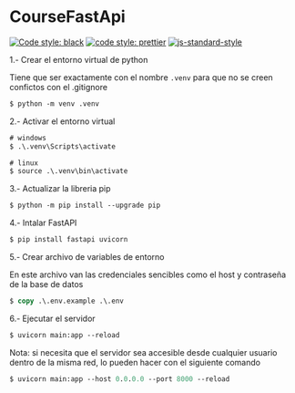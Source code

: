 # CourseFastApi

[![Code style: black](https://img.shields.io/badge/code%20style-black-000000.svg)](https://github.com/psf/black)
[![code style: prettier](https://img.shields.io/badge/code_style-prettier-ff69b4.svg?style=flat-square)](https://github.com/prettier/prettier)
[![js-standard-style](https://img.shields.io/badge/code%20style-standard-brightgreen.svg)](http://standardjs.com)

1.- Crear el entorno virtual de python

Tiene que ser exactamente con el nombre `.venv` para que no se creen confictos con el .gitignore

```ps
$ python -m venv .venv
```

2.- Activar el entorno virtual

```ps
# windows
$ .\.venv\Scripts\activate

# linux
$ source .\.venv\bin\activate
```

3.- Actualizar la libreria pip

```ps
$ python -m pip install --upgrade pip
```

4.- Intalar FastAPI

```ps
$ pip install fastapi uvicorn
```
<!--```ps
$ pip install -r .\requirements.txt
```

Nota: cada vez que se instale una nueva libreria en el proyecto es obligatorio ejecutar el siguiente comando para actualizar la lista de dependencias.

```ps
$ pip freeze > .\requirements.txt
``` -->
5.- Crear archivo de variables de entorno

En este archivo van las credenciales sencibles como el host y contraseña de la base de datos

```ps
$ copy .\.env.example .\.env
```

6.- Ejecutar el servidor

```ps
$ uvicorn main:app --reload
```

Nota: si necesita que el servidor sea accesible desde cualquier usuario dentro de la misma red, lo pueden hacer con el siguiente comando

```ps
$ uvicorn main:app --host 0.0.0.0 --port 8000 --reload
```

```
